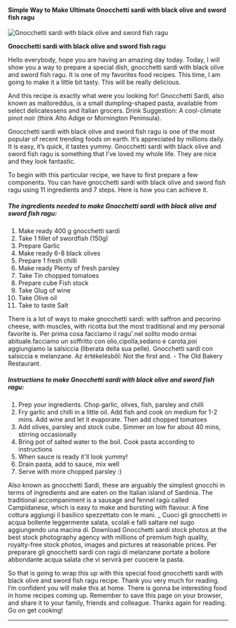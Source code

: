             

#### Simple Way to Make Ultimate Gnocchetti sardi with black olive and sword fish ragu

![Gnocchetti sardi with black olive and sword fish ragu](https://img-global.cpcdn.com/recipes/9acbf1c908372298/751x532cq70/gnocchetti-sardi-with-black-olive-and-sword-fish-ragu-recipe-main-photo.jpg)

**Gnocchetti sardi with black olive and sword fish ragu**

Hello everybody, hope you are having an amazing day today. Today, I will show you a way to prepare a special dish, gnocchetti sardi with black olive and sword fish ragu. It is one of my favorites food recipes. This time, I am going to make it a little bit tasty. This will be really delicious.

And this recipe is exactly what were you looking for! Gnocchetti Sardi, also known as malloreddus, is a small dumpling-shaped pasta, available from select delicatessens and Italian grocers. Drink Suggestion: A cool-climate pinot noir (think Alto Adige or Mornington Peninsula).

Gnocchetti sardi with black olive and sword fish ragu is one of the most popular of recent trending foods on earth. It’s appreciated by millions daily. It is easy, it’s quick, it tastes yummy. Gnocchetti sardi with black olive and sword fish ragu is something that I’ve loved my whole life. They are nice and they look fantastic.

To begin with this particular recipe, we have to first prepare a few components. You can have gnocchetti sardi with black olive and sword fish ragu using 11 ingredients and 7 steps. Here is how you can achieve it.

##### The ingredients needed to make Gnocchetti sardi with black olive and sword fish ragu:

1.  Make ready 400 g gnocchetti sardi
2.  Take 1 fillet of swordfish (150g)
3.  Prepare Garlic
4.  Make ready 6-8 black olives
5.  Prepare 1 fresh chilli
6.  Make ready Plenty of fresh parsley
7.  Take Tin chopped tomatoes
8.  Prepare cube Fish stock
9.  Take Glug of wine
10.  Take Olive oil
11.  Take to taste Salt

There is a lot of ways to make gnocchetti sardi: with saffron and pecorino cheese, with muscles, with ricotta but the most traditional and my personal favorite is. Per prima cosa facciamo il ragu'.nel solito modo ormai abituale.facciamo un soffritto con olio,cipolla,sedano e carota,poi aggiungiamo la salsiccia (liberata della sua pelle). Gnocchetti sardi con salsiccia e melanzane. Az értékelésből: Not the first and. - The Old Bakery Restaurant.

##### Instructions to make Gnocchetti sardi with black olive and sword fish ragu:

1.  Prep your ingredients. Chop garlic, olives, fish, parsley and chilli
2.  Fry garlic and chilli in a little oil. Add fish and cook on medium for 1-2 mins. Add wine and let it evaporate. Then add chopped tomatoes
3.  Add olives, parsley and stock cube. Simmer on low for about 40 mins, stirring occasionally
4.  Bring pot of salted water to the boil. Cook pasta according to instructions
5.  When sauce is ready it'll look yummy!
6.  Drain pasta, add to sauce, mix well
7.  Serve with more chopped parsley :)

Also known as gnocchetti Sardi, these are arguably the simplest gnocchi in terms of ingredients and are eaten on the Italian island of Sardinia. The traditional accompaniment is a sausage and fennel ragù called Campidanese, which is easy to make and bursting with flavour. A fine cottura aggiungi il basilico spezzettato con le mani. \_ Cuoci gli gnocchetti in acqua bollente leggermente salata, scolali e falli saltare nel sugo aggiungendo una macina di. Download Gnocchetti sardi stock photos at the best stock photography agency with millions of premium high quality, royalty-free stock photos, images and pictures at reasonable prices. Per preparare gli gnocchetti sardi con ragù di melanzane portate a bollore abbondante acqua salata che vi servirà per cuocere la pasta.

So that is going to wrap this up with this special food gnocchetti sardi with black olive and sword fish ragu recipe. Thank you very much for reading. I’m confident you will make this at home. There is gonna be interesting food in home recipes coming up. Remember to save this page on your browser, and share it to your family, friends and colleague. Thanks again for reading. Go on get cooking!

* * *